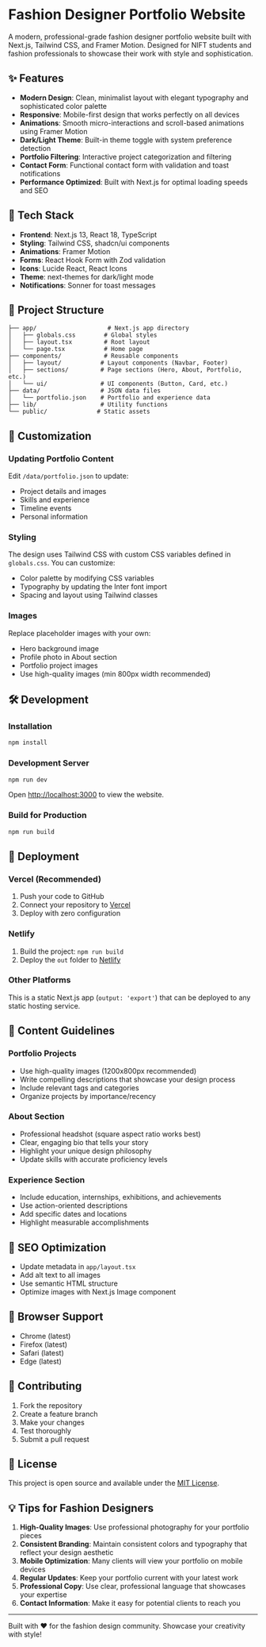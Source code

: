 # Fashion Designer Portfolio Website

A modern, professional-grade fashion designer portfolio website built with Next.js, Tailwind CSS, and Framer Motion. Designed for NIFT students and fashion professionals to showcase their work with style and sophistication.

## ✨ Features

- **Modern Design**: Clean, minimalist layout with elegant typography and sophisticated color palette
- **Responsive**: Mobile-first design that works perfectly on all devices
- **Animations**: Smooth micro-interactions and scroll-based animations using Framer Motion
- **Dark/Light Theme**: Built-in theme toggle with system preference detection
- **Portfolio Filtering**: Interactive project categorization and filtering
- **Contact Form**: Functional contact form with validation and toast notifications
- **Performance Optimized**: Built with Next.js for optimal loading speeds and SEO

## 🚀 Tech Stack

- **Frontend**: Next.js 13, React 18, TypeScript
- **Styling**: Tailwind CSS, shadcn/ui components
- **Animations**: Framer Motion
- **Forms**: React Hook Form with Zod validation
- **Icons**: Lucide React, React Icons
- **Theme**: next-themes for dark/light mode
- **Notifications**: Sonner for toast messages

## 📁 Project Structure

```
├── app/                    # Next.js app directory
│   ├── globals.css        # Global styles
│   ├── layout.tsx         # Root layout
│   └── page.tsx           # Home page
├── components/            # Reusable components
│   ├── layout/           # Layout components (Navbar, Footer)
│   ├── sections/         # Page sections (Hero, About, Portfolio, etc.)
│   └── ui/               # UI components (Button, Card, etc.)
├── data/                 # JSON data files
│   └── portfolio.json    # Portfolio and experience data
├── lib/                  # Utility functions
└── public/              # Static assets
```

## 🎨 Customization

### Updating Portfolio Content

Edit `/data/portfolio.json` to update:
- Project details and images
- Skills and experience
- Timeline events
- Personal information

### Styling

The design uses Tailwind CSS with custom CSS variables defined in `globals.css`. You can customize:
- Color palette by modifying CSS variables
- Typography by updating the Inter font import
- Spacing and layout using Tailwind classes

### Images

Replace placeholder images with your own:
- Hero background image
- Profile photo in About section
- Portfolio project images
- Use high-quality images (min 800px width recommended)

## 🛠️ Development

### Installation

```bash
npm install
```

### Development Server

```bash
npm run dev
```

Open [http://localhost:3000](http://localhost:3000) to view the website.

### Build for Production

```bash
npm run build
```

## 🚀 Deployment

### Vercel (Recommended)

1. Push your code to GitHub
2. Connect your repository to [Vercel](https://vercel.com)
3. Deploy with zero configuration

### Netlify

1. Build the project: `npm run build`
2. Deploy the `out` folder to [Netlify](https://netlify.com)

### Other Platforms

This is a static Next.js app (`output: 'export'`) that can be deployed to any static hosting service.

## 📝 Content Guidelines

### Portfolio Projects
- Use high-quality images (1200x800px recommended)
- Write compelling descriptions that showcase your design process
- Include relevant tags and categories
- Organize projects by importance/recency

### About Section
- Professional headshot (square aspect ratio works best)
- Clear, engaging bio that tells your story
- Highlight your unique design philosophy
- Update skills with accurate proficiency levels

### Experience Section
- Include education, internships, exhibitions, and achievements
- Use action-oriented descriptions
- Add specific dates and locations
- Highlight measurable accomplishments

## 🎯 SEO Optimization

- Update metadata in `app/layout.tsx`
- Add alt text to all images
- Use semantic HTML structure
- Optimize images with Next.js Image component

## 📱 Browser Support

- Chrome (latest)
- Firefox (latest)
- Safari (latest)
- Edge (latest)

## 🤝 Contributing

1. Fork the repository
2. Create a feature branch
3. Make your changes
4. Test thoroughly
5. Submit a pull request

## 📄 License

This project is open source and available under the [MIT License](LICENSE).

## 💡 Tips for Fashion Designers

1. **High-Quality Images**: Use professional photography for your portfolio pieces
2. **Consistent Branding**: Maintain consistent colors and typography that reflect your design aesthetic
3. **Mobile Optimization**: Many clients will view your portfolio on mobile devices
4. **Regular Updates**: Keep your portfolio current with your latest work
5. **Professional Copy**: Use clear, professional language that showcases your expertise
6. **Contact Information**: Make it easy for potential clients to reach you

---

Built with ❤️ for the fashion design community. Showcase your creativity with style!